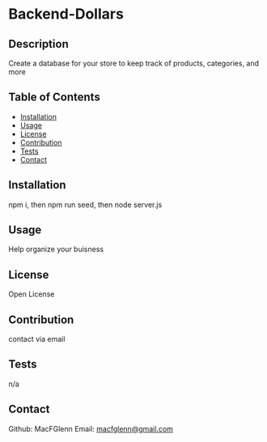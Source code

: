 # Backend-Dollars

## Description

Create a database for your store to keep track of products, categories, and more

## Table of Contents

- [Installation](#installation)
- [Usage](#usage)
- [License](#license)
- [Contribution](#contribution)
- [Tests](#tests)
- [Contact](#contact)

## Installation

npm i, then npm run seed, then node server.js

## Usage

Help organize your buisness

## License

Open License

## Contribution

contact via email

## Tests

n/a

## Contact

Github: MacFGlenn
Email: macfglenn@gmail.com

